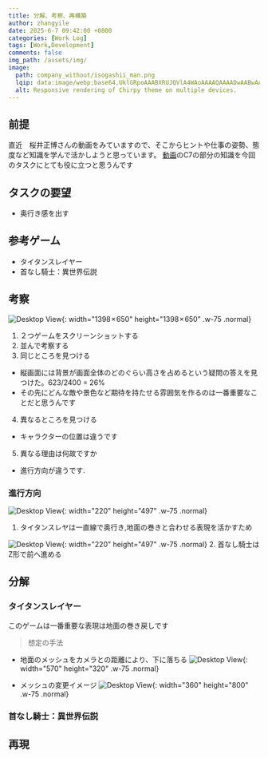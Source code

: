 ```yaml
---
title: 分解、考察、再構築
author: zhangyile
date: 2025-6-7 09:42:00 +0800
categories: [Work Log]
tags: [Work,Development]
comments: false
img_path: /assets/img/
image:
  path: company_without/isogashii_man.png
  lqip: data:image/webp;base64,UklGRpoAAABXRUJQVlA4WAoAAAAQAAAADwAABwAAQUxQSDIAAAARL0AmbZurmr57yyIiqE8oiG0bejIYEQTgqiDA9vqnsUSI6H+oAERp2HZ65qP/VIAWAFZQOCBCAAAA8AEAnQEqEAAIAAVAfCWkAALp8sF8rgRgAP7o9FDvMCkMde9PK7euH5M1m6VWoDXf2FkP3BqV0ZYbO6NA/VFIAAAA
  alt: Responsive rendering of Chirpy theme on multiple devices.
---
```


## 前提
  直近　桜井正博さんの動画をみていますので、そこからヒントや仕事の姿勢、態度など知識を学んで活かしようと思っています。
  [動画](https://www.youtube.com/watch?v=hTNA84vJNEc)のC7の部分の知識を今回のタスクにとても役に立つと思うんです
## タスクの要望
- 奥行き感を出す

## 参考ゲーム
- タイタンスレイヤー
- 首なし騎士：異世界伝説

## 考察
![Desktop View](company_without/der1.png){: width="1398 × 650" height="1398 × 650" .w-75 .normal}
1. ２つゲームをスクリーンショットする
2. 並んで考察する
3. 同じところを見つける
  - 縦画面には背景が画面全体のどのぐらい高さを占めるという疑問の答えを見つけた。623/2400 = 26%
  - その先にどんな敵や景色など期待を持たせる雰囲気を作るのは一番重要なことだと思うんです
4. 異なるところを見つける
  - キャラクターの位置は違うです
5. 異なる理由は何故ですか
  - 進行方向が違うです.

### 進行方向
![Desktop View](company_without/titanslayermove.gif){: width="220" height="497" .w-75 .normal}
1. タイタンスレヤは一直線で奥行き,地面の巻きと合わせる表現を活かすため

![Desktop View](company_without/headlessmove.gif){: width="220" height="497" .w-75 .normal}
2. 首なし騎士はZ形で前へ進める

## 分解
### タイタンスレイヤー
このゲームは一番重要な表現は地面の巻き戻しです

> 想定の手法

- 地面のメッシュをカメラとの距離により、下に落ちる
![Desktop View](company_without/ground_image.png){: width="570" height="320" .w-75 .normal}

- メッシュの変更イメージ
![Desktop View](company_without/ground_mesh.png){: width="360" height="800" .w-75 .normal}

### 首なし騎士：異世界伝説

## 再現



